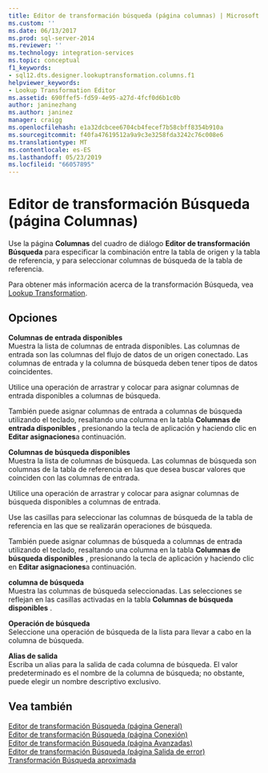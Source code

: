 ```yaml
---
title: Editor de transformación búsqueda (página columnas) | Microsoft Docs
ms.custom: ''
ms.date: 06/13/2017
ms.prod: sql-server-2014
ms.reviewer: ''
ms.technology: integration-services
ms.topic: conceptual
f1_keywords:
- sql12.dts.designer.lookuptransformation.columns.f1
helpviewer_keywords:
- Lookup Transformation Editor
ms.assetid: 690ffef5-fd59-4e95-a27d-4fcf0d6b1c0b
author: janinezhang
ms.author: janinez
manager: craigg
ms.openlocfilehash: e1a32dcbcee6704cb4fecef7b58cbff8354b910a
ms.sourcegitcommit: f40fa47619512a9a9c3e3258fda3242c76c008e6
ms.translationtype: MT
ms.contentlocale: es-ES
ms.lasthandoff: 05/23/2019
ms.locfileid: "66057895"
---
```

# <a name="lookup-transformation-editor-columns-page"></a>Editor de transformación Búsqueda (página Columnas)
  Use la página **Columnas** del cuadro de diálogo **Editor de transformación Búsqueda** para especificar la combinación entre la tabla de origen y la tabla de referencia, y para seleccionar columnas de búsqueda de la tabla de referencia.  
  
 Para obtener más información acerca de la transformación Búsqueda, vea [Lookup Transformation](data-flow/transformations/lookup-transformation.md).  
  
## <a name="options"></a>Opciones  
 **Columnas de entrada disponibles**  
 Muestra la lista de columnas de entrada disponibles. Las columnas de entrada son las columnas del flujo de datos de un origen conectado. Las columnas de entrada y la columna de búsqueda deben tener tipos de datos coincidentes.  
  
 Utilice una operación de arrastrar y colocar para asignar columnas de entrada disponibles a columnas de búsqueda.  
  
 También puede asignar columnas de entrada a columnas de búsqueda utilizando el teclado, resaltando una columna en la tabla **Columnas de entrada disponibles** , presionando la tecla de aplicación y haciendo clic en **Editar asignaciones**a continuación.  
  
 **Columnas de búsqueda disponibles**  
 Muestra la lista de columnas de búsqueda. Las columnas de búsqueda son columnas de la tabla de referencia en las que desea buscar valores que coinciden con las columnas de entrada.  
  
 Utilice una operación de arrastrar y colocar para asignar columnas de búsqueda disponibles a columnas de entrada.  
  
 Use las casillas para seleccionar las columnas de búsqueda de la tabla de referencia en las que se realizarán operaciones de búsqueda.  
  
 También puede asignar columnas de búsqueda a columnas de entrada utilizando el teclado, resaltando una columna en la tabla **Columnas de búsqueda disponibles** , presionando la tecla de aplicación y haciendo clic en **Editar asignaciones**a continuación.  
  
 **columna de búsqueda**  
 Muestra las columnas de búsqueda seleccionadas. Las selecciones se reflejan en las casillas activadas en la tabla **Columnas de búsqueda disponibles** .  
  
 **Operación de búsqueda**  
 Seleccione una operación de búsqueda de la lista para llevar a cabo en la columna de búsqueda.  
  
 **Alias de salida**  
 Escriba un alias para la salida de cada columna de búsqueda. El valor predeterminado es el nombre de la columna de búsqueda; no obstante, puede elegir un nombre descriptivo exclusivo.  
  
## <a name="see-also"></a>Vea también  
 [Editor de transformación Búsqueda &#40;página General&#41;](general-page-of-integration-services-designers-options.md)   
 [Editor de transformación Búsqueda &#40;página Conexión&#41;](../../2014/integration-services/lookup-transformation-editor-connection-page.md)   
 [Editor de transformación Búsqueda &#40;página Avanzadas&#41;](../../2014/integration-services/lookup-transformation-editor-advanced-page.md)   
 [Editor de transformación Búsqueda &#40;página Salida de error&#41;](../../2014/integration-services/lookup-transformation-editor-error-output-page.md)   
 [Transformación Búsqueda aproximada](data-flow/transformations/fuzzy-lookup-transformation.md)  
  
  
